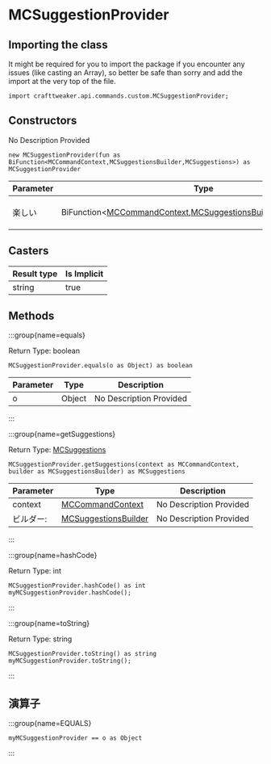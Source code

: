 # MCSuggestionProvider

## Importing the class

It might be required for you to import the package if you encounter any issues (like casting an Array), so better be safe than sorry and add the import at the very top of the file.
```zenscript
import crafttweaker.api.commands.custom.MCSuggestionProvider;
```


## Constructors

No Description Provided
```zenscript
new MCSuggestionProvider(fun as BiFunction<MCCommandContext,MCSuggestionsBuilder,MCSuggestions>) as MCSuggestionProvider
```

| Parameter | Type                                                                                                                                                                                                                                  | Description             |
| --------- | ------------------------------------------------------------------------------------------------------------------------------------------------------------------------------------------------------------------------------------- | ----------------------- |
| 楽しい       | BiFunction&lt;[MCCommandContext](/vanilla/api/commands/custom/MCCommandContext),[MCSuggestionsBuilder](/vanilla/api/commands/custom/MCSuggestionsBuilder),[MCSuggestions](/vanilla/api/commands/custom/MCSuggestions)&gt; | No Description Provided |



## Casters

| Result type | Is Implicit |
| ----------- | ----------- |
| string      | true        |

## Methods

:::group{name=equals}

Return Type: boolean

```zenscript
MCSuggestionProvider.equals(o as Object) as boolean
```

| Parameter | Type   | Description             |
| --------- | ------ | ----------------------- |
| o         | Object | No Description Provided |


:::

:::group{name=getSuggestions}

Return Type: [MCSuggestions](/vanilla/api/commands/custom/MCSuggestions)

```zenscript
MCSuggestionProvider.getSuggestions(context as MCCommandContext, builder as MCSuggestionsBuilder) as MCSuggestions
```

| Parameter | Type                                                                      | Description             |
| --------- | ------------------------------------------------------------------------- | ----------------------- |
| context   | [MCCommandContext](/vanilla/api/commands/custom/MCCommandContext)         | No Description Provided |
| ビルダー:     | [MCSuggestionsBuilder](/vanilla/api/commands/custom/MCSuggestionsBuilder) | No Description Provided |


:::

:::group{name=hashCode}

Return Type: int

```zenscript
MCSuggestionProvider.hashCode() as int
myMCSuggestionProvider.hashCode();
```

:::

:::group{name=toString}

Return Type: string

```zenscript
MCSuggestionProvider.toString() as string
myMCSuggestionProvider.toString();
```

:::


## 演算子

:::group{name=EQUALS}

```zenscript
myMCSuggestionProvider == o as Object
```

:::


